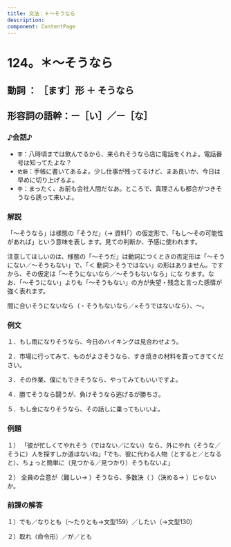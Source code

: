 ```yaml
---
title: 文法：＊～そうなら
description: 
component: ContentPage
---
```



# 124。＊～そうなら
## 動詞 ： ［ます］形 ＋ そうなら
## 形容詞の語幹：ー［い］／ー［な］
### ♪会話♪
- `李`：八時頃までは飲んでるから、来られそうなら店に電話をくれよ。電話番号は知ってたよな？
- `佐藤`：手帳に書いてあるよ。少し仕事が残ってるけど、まあ良いか、今日は早めに切り上げるよ。
- `李`：まったく、お前も会社人間だなあ。ところで、真理さんも都合がつきそうなら誘って来いよ。

### 解説
「～そうなら」は様態の「そうだ」（→ 資料｢）の仮定形で、「もし～その可能性があれば」という意味を表し ます。見ての判断か、予感に使われます。

注意してほしいのは、様態の「～そうだ」は動詞につくときの否定形は「～そうにない／～そうもない」で、「＜ 動詞＞そうではない」の形はありません。ですから、その仮定は「～そうにないなら／～そうもないなら」にな ります。なお、「～そうにない」よりも「～そうもない」の方が失望・残念と言った感情が強く表れます。

間に合いそうにないなら（・そうもないなら／×そうではないなら）、～。

### 例文
１．もし雨になりそうなら、今日のハイキングは見合わせよう。

２．市場に行ってみて、ものがよさそうなら、すき焼きの材料を買ってきてください。

３．その作業、僕にもできそうなら、やってみてもいいですよ。

４．勝てそうなら闘うが、負けそうなら逃げるが勝ちさ。

５．もし金になりそうなら、その話しに乗ってもいいよ。
### 例題
１） 「彼が忙しくてやれそう（ではない／にない）なら、外にやれ（そうな／そうに）人を探すしか道はないね」「でも、彼に代わる人物（とすると／となると）、ちょっと簡単に（見つかる／見つかり）そうもないよ」

２） 全員の合意が（難しい→ ）そうなら、多数決（ ）（決める→ ）じゃないか。
### 前課の解答
１）でも／なりとも（～たりとも→文型159）／したい（→文型130）

２）取れ（命令形）／が／とも
